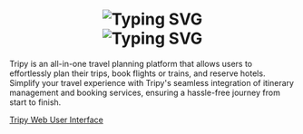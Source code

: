 <h1 align="center">
<img src="https://readme-typing-svg.demolab.com?font=Press+Start+2P&size=23&duration=2500&pause=500&color=221E20&width=435&lines=Tripy," alt="Typing SVG" />    
  
  <div><img src="https://readme-typing-svg.demolab.com?font=Press+Start+2P&duration=2200&pause=500&color=4EB2C6&width=435&lines=UI+Design+Project" alt="Typing SVG" /></div>
</h1>

Tripy is an all-in-one travel planning platform that allows users to effortlessly plan their trips, book flights or trains, and reserve hotels. Simplify your travel experience with Tripy's seamless integration of itinerary management and booking services, ensuring a hassle-free journey from start to finish.

[Tripy Web User Interface](https://www.figma.com/design/q9ej8IvErQXP6TcBzewd2I/TripUI---Umair-Saad?node-id=2315-19358&t=UZ69Xs606NbeI7W3-1)
